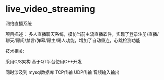 # live_video_streaming
网络直播系统

项目描述：
多人直播聊天系统，模仿当前主流直播软件，实现了登录注册/直播/聊天/房间/禁言/弹幕/房主/踢人功能，增加了自动重连，心跳检测功能

技术相关:

采用C/S架构  基于QT平台使用C++开发

同时涉及到  mysql数据库   TCP传输  UDP传输  音频输入输出

